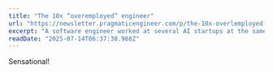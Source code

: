 ```yaml
---
title: "The 10x “overemployed” engineer"
url: "https://newsletter.pragmaticengineer.com/p/the-10x-overlemployed-engineer"
excerpt: "A software engineer worked at several AI startups at the same time, without his employers knowing anything about it. Then one frustrated founder who hired him went public…"
readDate: "2025-07-14T06:37:38.988Z"
---
```


Sensational!
